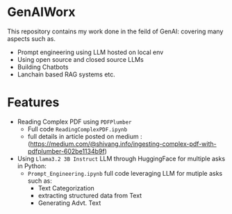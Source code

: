 # GenAIWorx
This repository contains my work done in the feild of GenAI:
covering many aspects such as.

- Prompt engineering using LLM hosted on local env
- Using open source and closed source LLMs
- Building Chatbots
- Lanchain based RAG systems etc.
# Features

- Reading Complex PDF using `PDFPlumber`
    - Full code `ReadingComplexPDF.ipynb`
    - full details in article posted on medium :
    (https://medium.com/@shivang.info/ingesting-complex-pdf-with-pdfplumber-602be1134b9f)
- Using `Llama3.2 3B Instruct` LLM through HuggingFace for multiple asks in Python:
    - `Prompt_Engineering.ipynb` full code leveraging LLM for mutiple asks such as:
        - Text Categorization
        - extracting structured data from Text
        - Generating Advt. Text

